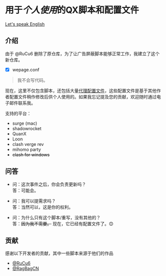 # 用于***个人使用***的QX脚本和配置文件  
[Let's speak English](./README.md)  

## 介绍  
由于 @RuCu6 删除了原仓库，为了让广告屏蔽脚本能够正常工作，我建立了这个新仓库。  

- [x] wepage.conf

> 我不会写代码。

现在，这里不仅包含脚本，还包括大量[代理配置文件](./Profile/)，这些配置文件是基于其他作者配置文件稍作修改后供个人使用的。如果我忘记提及您的贡献，欢迎随时通过电子邮件联系我。  

支持的平台：

- surge (mac)
- shadowrocket
- QuanX
- Loon
- clash verge rev
- mihomo party
- ~~clash for windows~~

## 问答  
- 问：这次事件之后，你会负责更新吗？  
  答：可能会。  

- 问：我可以提需求吗？  
  答：当然可以，这是你的权利。  

- 问：为什么只有这个脚本/重写，没有其他的？  
  答：~~因为我不需要。~~ 现在，它已经有配置文件了。😊  

## 贡献  
感谢以下开发者的贡献，其中一些脚本来源于他们的作品
- [@RuCu6](https://github.com/RuCu6)  
- [@RagBagCN](https://github.com/RagBagCN)  